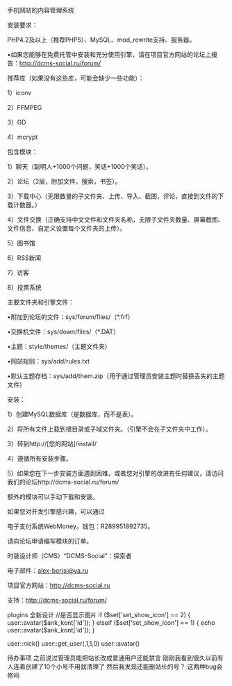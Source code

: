 手机网站的内容管理系统

安装要求：

PHP4.2及以上（推荐PHP5）、MySQL、mod_rewrite支持、服务器。

•如果您能够在免费托管中安装和充分使用引擎，请在项目官方网站的论坛上报告：http://dcms-social.ru/forum/ 

推荐库（如果没有这些库，可能会缺少一些功能）：

1）iconv

2）FFMPEG

3）GD

4）mcrypt

包含模块：

1）聊天（聪明人+1000个问题，笑话+1000个笑话）。

2）论坛（2层，附加文件，搜索，书签）。

3）下载中心（无限数量的子文件夹、上传、导入、截图，评论，直接到文件的下载计数器。）

4）文件交换（正确支持中文文件和文件夹名称，无限子文件夹数量、屏幕截图、文件信息、自定义设置每个文件夹的上传）。

5）图书馆

6）RSS新闻

7）访客

8）投票系统

主要文件夹和引擎文件：

•附加到论坛的文件：sys/forum/files/（*.frf）

•交换机文件：sys/down/files/（*.DAT）

•主题：style/themes/（主题文件夹）

•网站规则：sys/add/rules.txt

•默认主题存档：sys/add/them.zip（用于通过管理员安装主题时替换丢失的主题文件）

安装：

1）创建MySQL数据库（是数据库，而不是表）。

2）将所有文件上载到根目录或子域文件夹。（引擎不会在子文件夹中工作）。

3）转到http://[您的网站]/install/

4）遵循所有安装步骤。

5）如果您在下一步安装方面遇到困难，或者您对引擎的改进有任何建议，请访问我们的论坛http://dcms-social.ru/forum/

额外的模块可以手动下载和安装。

如果您对开发引擎感兴趣，可以通过

电子支付系统WebMoney。钱包：R289951892735。

请向论坛申请编写模块的订单。

时装设计师（CMS）“DCMS-Social”：探索者

电子邮件：alex-borisi@ya.ru

项目官方网站：http://dcms-social.ru

支持：http://dcms-social.ru/forum/


plugins 全新设计
//是否显示图片
if ($set['set_show_icon'] == 2) {
    user::avatar($ank_kont['id']);
} elseif ($set['set_show_icon'] == 1) {
    echo user::avatar($ank_kont['id']);
}

user::nick()
user::get_user(,1,1,0)
user::avatar()       

待办事项
之前说过管理员能把站长改成普通用户还能禁言
刚刚我看到很久以前有人连着创建了10个小号不用就清理了
然后我发现还能删站长的号？
这两种bug会修吗